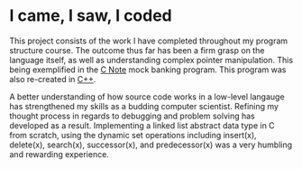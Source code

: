 # I came, I saw, I coded

This project consists of the work I have completed throughout my program structure course.
The outcome thus far has been a firm grasp on the language itself, as well as understanding complex pointer manipulation.
This being exemplified in the [C Note](https://whoodes.github.io/journeythroughC/C_Note/) 
mock banking program. This program was also re-created in [C++](https://github.com/whoodes/journeythroughC/tree/master/C_Note_plusplus).

A better understanding of how source code works in a low-level langauge has strengthened my skills as a budding computer
scientist.  Refining my thought process in regards to debugging and problem solving has developed as a result.
Implementing a linked list abstract data type in C from scratch, using the dynamic set operations including insert(x),
delete(x), search(x), successor(x), and predecessor(x) was a very humbling and rewarding experience.
